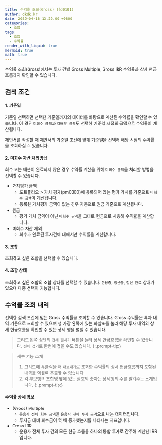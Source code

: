 ```yaml
---
title: 수익률 조회(Gross) (fd0101)
author: dkdk.kr
date: 2025-04-18 13:55:00 +0800
categories:
  - 조합
tags:
  - 조합
  - 수익률
render_with_liquid: true
mermaid: true
math: true
---
```

수익률 조회(Gross)에서는 투자 건별 Gross Multiple, Gross IRR 수익률과 상세 현금흐름까지 확인할 수 있습니다. 

## 검색 조건 

#### 1. 기준일
기준일 선택하면 선택한 기준일까지의 데이터를 바탕으로 계산된 수익률을 확인할 수 있습니다. 이 경우 `미회수 금액`과 `미배분 금액`도 선택한 기준일 시점의 금액으로 수익률이 계산됩니다. 

제안서를 작성할 때 제안서의 기준일 조건에 맞게 기준일을 선택해 해당 시점의 수익률을 조회하실 수 있습니다. 
#### 2. 미회수 자산 처리방법
회수 또는 배분이 완료되지 않은 경우 수익률 계산을 위해 `미회수 금액`을 처리할 방법을 선택할 수 있습니다. 

- 가치평가 금액
	- 포트폴리오 > 가치 평가(pm0300)에 등록되어 있는 평가 가치를 기준으로 `미회수 금액`이 계산됩니다. 
	- 등록된 가치평가 금액이 없는 경우 자동으로 원금 기준으로 계산됩니다. 
- 원금
	- 평가 가치 금액이 아닌 `미회수 금액`을 그대로 현금으로 사용해 수익률을 계산합니다. 
- 미회수 자산 제외
	- 회수가 완료된 투자건에 대해서만 수익률을 계산합니다.
#### 3. 조합
조회하고 싶은 조합을 선택할 수 있습니다.
#### 4. 조합 상태
조회하고 싶은 조합의 조합 상태를 선택할 수 있습니다. `운용중`, `청산중`, `청산 완료` 상태가 있으며 다중 선택이 가능합니다. 

## 수익률 조회 내역
선택한 검색 조건에 맞는 Gross 수익률을 조회할 수 있습니다. Gross 수익률은 투자 내역 기준으로 조회할 수 있으며 행 가장 왼쪽에 있는 화살표를 눌러 해당 투자 내역의 상세 현금흐름을 확인할 수 있는 상세 행을 펼칠 수 있습니다. 

> 그리드 왼쪽 상단의 `전체 펼치기` 버튼을 눌러 상세 현금흐름을 확인할 수 있습니다. `전체 접기`로 한번에 접을 수도 있습니다.
{:.prompt-tip:}

> 세부 기능 소개
> 1. 그리드에 우클릭을 해 `내보내기`로 조회한 수익률의 상세 현금흐름까지 포함된 내역을 엑셀로 추출할 수 있습니다.
> 2. 각 부모행의 조합명 옆에 있는 괄호와 숫자는 상세행의 수를 알려주는 소계입니다.
{:.prompt-tip:}

#### 수익률 상세 정보
- (Gross) Multiple
	- `운용사 전체 회수 금액`을 `운용사 전체 투자 금액`으로 나눈 데이터입니다.
	- 투자금 대비 회수금이 몇 배 증가했는지를 나타내는 지표입니다.
- Gross IRR
	- 운용사 전체 투자 건의 모든 현금 흐름을 하나의 통합 투자로 간주해 계산한 IRR입니다.



